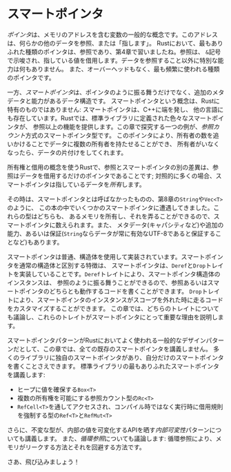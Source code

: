 <!--
# Smart Pointers
-->

# スマートポインタ

<!--
A *pointer* is a general concept for a variable that contains an address in
memory. This address refers to, or “points at,” some other data. The most
common kind of pointer in Rust is a reference, which you learned about in
Chapter 4. References are indicated by the `&` symbol and borrow the value they
point to. They don’t have any special capabilities other than referring to
data. Also, they don’t have any overhead and are the kind of pointer we use
most often.
-->

*ポインタ*は、メモリのアドレスを含む変数の一般的な概念です。このアドレスは、何らかの他のデータを参照、または「指します」。
Rustにおいて、最もありふれた種類のポインタは、参照であり、第4章で習いましたね。参照は、
`&`記号で示唆され、指している値を借用します。データを参照すること以外に特別な能力は何もありません。
また、オーバーヘッドもなく、最も頻繁に使われる種類のポインタです。

<!--
*Smart pointers*, on the other hand, are data structures that not only act like
a pointer but also have additional metadata and capabilities. The concept of
smart pointers isn’t unique to Rust: smart pointers originated in C++ and exist
in other languages as well. In Rust, the different smart pointers defined in
the standard library provide functionality beyond that provided by references.
One example that we’ll explore in this chapter is the *reference counting*
smart pointer type. This pointer enables you to have multiple owners of data by
keeping track of the number of owners and, when no owners remain, cleaning up
the data.
-->

一方、*スマートポインタ*は、ポインタのように振る舞うだけでなく、追加のメタデータと能力があるデータ構造です。
スマートポインタという概念は、Rustに特有のものではありません: スマートポインタは、C++に端を発し、
他の言語にも存在しています。Rustでは、標準ライブラリに定義された色々なスマートポインタが、
参照以上の機能を提供します。この章で探究する一つの例が、*参照カウント*方式のスマートポインタ型です。
このポインタにより、所有者の数を追いかけることでデータに複数の所有者を持たせることができ、
所有者がいなくなったら、データの片付けをしてくれます。

<!--
In Rust, which uses the concept of ownership and borrowing, an additional
difference between references and smart pointers is that references are
pointers that only borrow data; in contrast, in many cases, smart pointers
*own* the data they point to.
-->

所有権と借用の概念を使うRustで、参照とスマートポインタの別の差異は、参照はデータを借用するだけのポインタであることです;
対照的に多くの場合、スマートポインタは指しているデータを*所有*します。

<!--
We’ve already encountered a few smart pointers in this book, such as `String`
and `Vec<T>` in Chapter 8, although we didn’t call them smart pointers at the
time. Both these types count as smart pointers because they own some memory and
allow you to manipulate it. They also have metadata (such as their capacity)
and extra capabilities or guarantees (such as with `String` ensuring its data
will always be valid UTF-8).
-->

その時は、スマートポインタとは呼ばなかったものの、第8章の`String`や`Vec<T>`のように、
この本の中でいくつかのスマートポインタに遭遇してきました。これらの型はどちらも、
あるメモリを所有し、それを弄ることができるので、スマートポインタに数えられます。また、
メタデータ(キャパシティなど)や追加の能力、あるいは保証(`String`ならデータが常に有効なUTF-8であると保証することなど)もあります。

<!--
Smart pointers are usually implemented using structs. The characteristic that
distinguishes a smart pointer from an ordinary struct is that smart pointers
implement the `Deref` and `Drop` traits. The `Deref` trait allows an instance
of the smart pointer struct to behave like a reference so you can write code
that works with either references or smart pointers. The `Drop` trait allows
you to customize the code that is run when an instance of the smart pointer
goes out of scope. In this chapter, we’ll discuss both traits and demonstrate
why they’re important to smart pointers.
-->

スマートポインタは普通、構造体を使用して実装されています。スマートポインタを通常の構造体と区別する特徴は、
スマートポインタは、`Deref`と`Drop`トレイトを実装していることです。`Deref`トレイトにより、スマートポインタ構造体のインスタンスは、
参照のように振る舞うことができるので、参照あるいはスマートポインタのどちらとも動作するコードを書くことができます。
`Drop`トレイトにより、スマートポインタのインスタンスがスコープを外れた時に走るコードをカスタマイズすることができます。
この章では、どちらのトレイトについても議論し、これらのトレイトがスマートポインタにとって重要な理由を説明します。

<!--
Given that the smart pointer pattern is a general design pattern used
frequently in Rust, this chapter won’t cover every existing smart pointer. Many
libraries have their own smart pointers, and you can even write your own. We’ll
cover the most common smart pointers in the standard library:
-->

スマートポインタパターンがRustにおいてよく使われる一般的なデザインパターンだとして、この章では、全ての既存のスマートポインタを講義しません。
多くのライブラリに独自のスマートポインタがあり、自分だけのスマートポインタを書くことさえできます。
標準ライブラリの最もありふれたスマートポインタを講義します:

<!--
* `Box<T>` for allocating values on the heap
* `Rc<T>`, a reference counting type that enables multiple ownership
* `Ref<T>` and `RefMut<T>`, accessed through `RefCell<T>`, a type that enforces
the borrowing rules at runtime instead of compile time
-->

* ヒープに値を確保する`Box<T>`
* 複数の所有権を可能にする参照カウント型の`Rc<T>`
* `RefCell<T>`を通してアクセスされ、コンパイル時ではなく実行時に借用規則を強制する型の`Ref<T>`と`RefMut<T>`

<!--
In addition, we’ll cover the *interior mutability* pattern where an immutable
type exposes an API for mutating an interior value. We’ll also discuss
*reference cycles*: how they can leak memory and how to prevent them.
-->

さらに、不変な型が、内部の値を可変化するAPIを晒す*内部可変性*パターンについても講義します。
また、*循環参照*についても議論します: 循環参照により、メモリがリークする方法とそれを回避する方法です。

<!--
Let’s dive in!
-->

さあ、飛び込みましょう！

